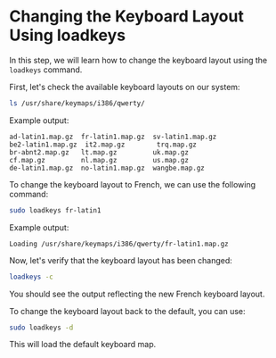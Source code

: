 # Changing the Keyboard Layout Using loadkeys

In this step, we will learn how to change the keyboard layout using the `loadkeys` command.

First, let's check the available keyboard layouts on our system:

```bash
ls /usr/share/keymaps/i386/qwerty/
```

Example output:

```
ad-latin1.map.gz  fr-latin1.map.gz  sv-latin1.map.gz
be2-latin1.map.gz  it2.map.gz        trq.map.gz
br-abnt2.map.gz   lt.map.gz         uk.map.gz
cf.map.gz         nl.map.gz         us.map.gz
de-latin1.map.gz  no-latin1.map.gz  wangbe.map.gz
```

To change the keyboard layout to French, we can use the following command:

```bash
sudo loadkeys fr-latin1
```

Example output:

```
Loading /usr/share/keymaps/i386/qwerty/fr-latin1.map.gz
```

Now, let's verify that the keyboard layout has been changed:

```bash
loadkeys -c
```

You should see the output reflecting the new French keyboard layout.

To change the keyboard layout back to the default, you can use:

```bash
sudo loadkeys -d
```

This will load the default keyboard map.
